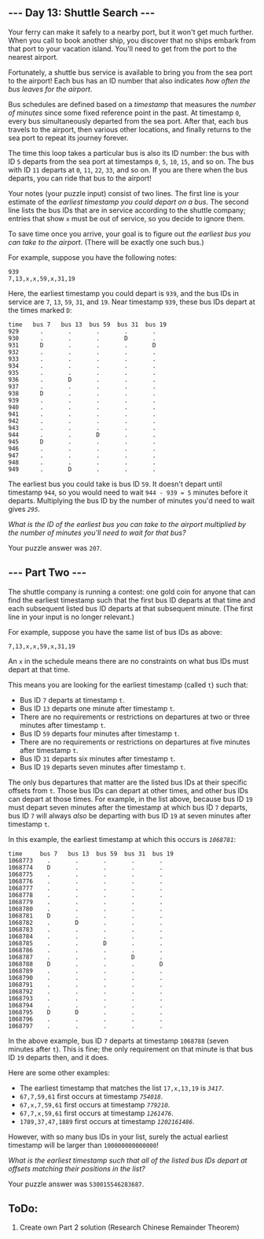 
## --- Day 13: Shuttle Search ---

Your ferry can make it safely to a nearby port, but it won't get much further. When you call to book another ship, you discover that no ships embark from that port to your vacation island. You'll need to get from the port to the nearest airport.

Fortunately, a shuttle bus service is available to bring you from the sea port to the airport! Each bus has an ID number that also indicates  _how often the bus leaves for the airport_.

Bus schedules are defined based on a  _timestamp_  that measures the  _number of minutes_  since some fixed reference point in the past. At timestamp  `0`, every bus simultaneously departed from the sea port. After that, each bus travels to the airport, then various other locations, and finally returns to the sea port to repeat its journey forever.

The time this loop takes a particular bus is also its ID number: the bus with ID  `5`  departs from the sea port at timestamps  `0`,  `5`,  `10`,  `15`, and so on. The bus with ID  `11`  departs at  `0`,  `11`,  `22`,  `33`, and so on. If you are there when the bus departs, you can ride that bus to the airport!

Your notes (your puzzle input) consist of two lines. The first line is your estimate of the  _earliest timestamp you could depart on a bus_. The second line lists the bus IDs that are in service according to the shuttle company; entries that show  `x`  must be out of service, so you decide to ignore them.

To save time once you arrive, your goal is to figure out  _the earliest bus you can take to the airport_. (There will be exactly one such bus.)

For example, suppose you have the following notes:

```
939
7,13,x,x,59,x,31,19
```

Here, the earliest timestamp you could depart is  `939`, and the bus IDs in service are  `7`,  `13`,  `59`,  `31`, and  `19`. Near timestamp  `939`, these bus IDs depart at the times marked  `D`:

```
time   bus 7   bus 13  bus 59  bus 31  bus 19
929      .       .       .       .       .
930      .       .       .       D       .
931      D       .       .       .       D
932      .       .       .       .       .
933      .       .       .       .       .
934      .       .       .       .       .
935      .       .       .       .       .
936      .       D       .       .       .
937      .       .       .       .       .
938      D       .       .       .       .
939      .       .       .       .       .
940      .       .       .       .       .
941      .       .       .       .       .
942      .       .       .       .       .
943      .       .       .       .       .
944      .       .       D       .       .
945      D       .       .       .       .
946      .       .       .       .       .
947      .       .       .       .       .
948      .       .       .       .       .
949      .       D       .       .       .
```

The earliest bus you could take is bus ID  `59`. It doesn't depart until timestamp  `944`, so you would need to wait  `944 - 939 = 5`  minutes before it departs. Multiplying the bus ID by the number of minutes you'd need to wait gives  _`295`_.

_What is the ID of the earliest bus you can take to the airport multiplied by the number of minutes you'll need to wait for that bus?_

Your puzzle answer was  `207`.

## --- Part Two ---

The shuttle company is running a  contest: one gold coin for anyone that can find the earliest timestamp such that the first bus ID departs at that time and each subsequent listed bus ID departs at that subsequent minute. (The first line in your input is no longer relevant.)

For example, suppose you have the same list of bus IDs as above:

```
7,13,x,x,59,x,31,19
```

An  `x`  in the schedule means there are no constraints on what bus IDs must depart at that time.

This means you are looking for the earliest timestamp (called  `t`) such that:

-   Bus ID  `7`  departs at timestamp  `t`.
-   Bus ID  `13`  departs one minute after timestamp  `t`.
-   There are no requirements or restrictions on departures at two or three minutes after timestamp  `t`.
-   Bus ID  `59`  departs four minutes after timestamp  `t`.
-   There are no requirements or restrictions on departures at five minutes after timestamp  `t`.
-   Bus ID  `31`  departs six minutes after timestamp  `t`.
-   Bus ID  `19`  departs seven minutes after timestamp  `t`.

The only bus departures that matter are the listed bus IDs at their specific offsets from  `t`. Those bus IDs can depart at other times, and other bus IDs can depart at those times. For example, in the list above, because bus ID  `19`  must depart seven minutes after the timestamp at which bus ID  `7`  departs, bus ID  `7`  will always  _also_  be departing with bus ID  `19`  at seven minutes after timestamp  `t`.

In this example, the earliest timestamp at which this occurs is  _`1068781`_:

```
time     bus 7   bus 13  bus 59  bus 31  bus 19
1068773    .       .       .       .       .
1068774    D       .       .       .       .
1068775    .       .       .       .       .
1068776    .       .       .       .       .
1068777    .       .       .       .       .
1068778    .       .       .       .       .
1068779    .       .       .       .       .
1068780    .       .       .       .       .
1068781    D       .       .       .       .
1068782    .       D       .       .       .
1068783    .       .       .       .       .
1068784    .       .       .       .       .
1068785    .       .       D       .       .
1068786    .       .       .       .       .
1068787    .       .       .       D       .
1068788    D       .       .       .       D
1068789    .       .       .       .       .
1068790    .       .       .       .       .
1068791    .       .       .       .       .
1068792    .       .       .       .       .
1068793    .       .       .       .       .
1068794    .       .       .       .       .
1068795    D       D       .       .       .
1068796    .       .       .       .       .
1068797    .       .       .       .       .
```

In the above example, bus ID  `7`  departs at timestamp  `1068788`  (seven minutes after  `t`). This is fine; the only requirement on that minute is that bus ID  `19`  departs then, and it does.

Here are some other examples:

-   The earliest timestamp that matches the list  `17,x,13,19`  is  _`3417`_.
-   `67,7,59,61`  first occurs at timestamp  _`754018`_.
-   `67,x,7,59,61`  first occurs at timestamp  _`779210`_.
-   `67,7,x,59,61`  first occurs at timestamp  _`1261476`_.
-   `1789,37,47,1889`  first occurs at timestamp  _`1202161486`_.

However, with so many bus IDs in your list, surely the actual earliest timestamp will be larger than  `100000000000000`!

_What is the earliest timestamp such that all of the listed bus IDs depart at offsets matching their positions in the list?_

Your puzzle answer was  `530015546283687`.

## ToDo:

1. Create own Part 2 solution (Research Chinese Remainder Theorem)